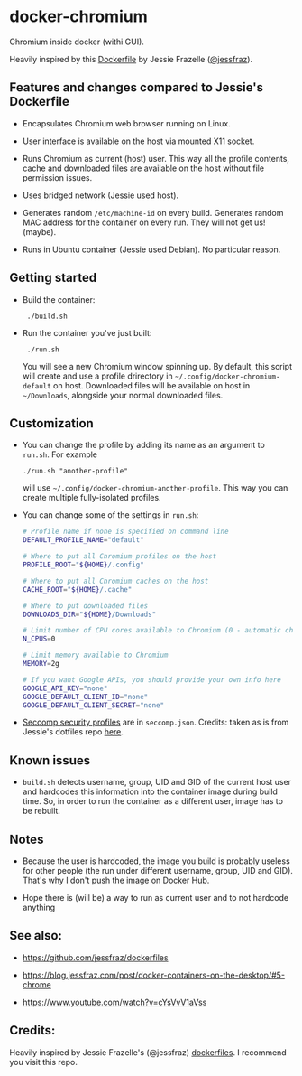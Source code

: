 # docker-chromium

Chromium inside docker (withi GUI).

Heavily inspired by this [Dockerfile](https://github.com/jessfraz/dockerfiles/tree/d871637d411bea624941c8732fe449c9d8a4b56e/chromium/Dockerfile) by Jessie Frazelle ([@jessfraz](https://twitter.com/jessfraz)).



## Features and changes compared to Jessie's Dockerfile

- Encapsulates Chromium web browser running on Linux.

- User interface is available on the host via mounted X11 socket.

- Runs Chromium as current (host) user. This way all the profile contents, cache and downloaded files are available on the host without file permission issues.

- Uses bridged network (Jessie used host).

- Generates random `/etc/machine-id` on every build. Generates random MAC address for the container on every run. They will not get us! (maybe).

- Runs in Ubuntu container (Jessie used Debian). No particular reason.


## Getting started

 - Build the container:

        ./build.sh

 - Run the container you've just built:

        ./run.sh

    You will see a new Chromium window spinning up.
    By default, this script will create and use a profile drirectory in `~/.config/docker-chromium-default` on host.
    Downloaded files will be available on host in `~/Downloads`, alongside your normal downloaded files.


## Customization

  - You can change the profile by adding its name as an argument to `run.sh`. For example

        ./run.sh "another-profile"

    will use `~/.config/docker-chromium-another-profile`. This way you can create multiple fully-isolated profiles.

  - You can change some of the settings in `run.sh`:
    ```bash
    # Profile name if none is specified on command line
    DEFAULT_PROFILE_NAME="default"

    # Where to put all Chromium profiles on the host
    PROFILE_ROOT="${HOME}/.config"

    # Where to put all Chromium caches on the host
    CACHE_ROOT="${HOME}/.cache"

    # Where to put downloaded files
    DOWNLOADS_DIR="${HOME}/Downloads"

    # Limit number of CPU cores available to Chromium (0 - automatic choice)
    N_CPUS=0

    # Limit memory available to Chromium
    MEMORY=2g

    # If you want Google APIs, you should provide your own info here
    GOOGLE_API_KEY="none"
    GOOGLE_DEFAULT_CLIENT_ID="none"
    GOOGLE_DEFAULT_CLIENT_SECRET="none"
    ```

  - [Seccomp security profiles](https://docs.docker.com/engine/security/seccomp) are in `seccomp.json`. Credits: taken as is from Jessie's dotfiles repo [here](https://github.com/jessfraz/dotfiles/blob/2e693ecfdb2fa395e8653a723de4f6f223b64134/etc/docker/seccomp/chrome.json).

## Known issues

 - `build.sh` detects username, group, UID and GID of the current host user and hardcodes this information into the container image during build time. So, in order to run the container as a different user, image has to be rebuilt.


## Notes

 - Because the user is hardcoded, the image you build is probably useless for other people (the run under different username, group, UID and GID). That's why I don't push the image on Docker Hub.

 - Hope there is (will be) a way to run as current user and to not hardcode anything


## See also:

 - https://github.com/jessfraz/dockerfiles

 - https://blog.jessfraz.com/post/docker-containers-on-the-desktop/#5-chrome
 
 - https://www.youtube.com/watch?v=cYsVvV1aVss


## Credits: 

  Heavily inspired by Jessie Frazelle's (@jessfraz) [dockerfiles](https://github.com/jessfraz/dockerfiles). I recommend you visit this repo.
